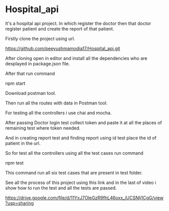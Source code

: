 # Hospital_api
It's a hospital api project. In which register the doctor then that doctor register patient and create the report of that patient.

Firstly clone the project using url. 

https://github.com/peeyushmamodia17/Hospital_api.git

After cloning open in editor and install all the dependencies who are desplayed in package.json file. 

After that run command 

npm start 


Download postman tool.

Then run all the routes with data in Postman tool.

For testing all the controllers i use chai and mocha.

After passing Doctor login test collect token and paste it at all the places of remaining test where token needed.

And in creating report test and finding report using id test place the id of patient in the url.

So for test all the controllers using all the test cases run command

npm test


This command run all six test cases that are present in test folder.


See all the process of this project using this link and in the last of video i show how to run the test and all the tests are passed.

https://drive.google.com/file/d/11YxJ7OleGzR9fhL46oxx_iUCSNIj1CgG/view?usp=sharing
